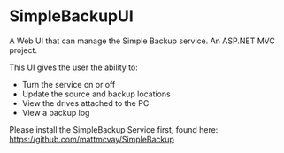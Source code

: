 # SimpleBackupUI
A Web UI that can manage the Simple Backup service.
An ASP.NET MVC project.

This UI gives the user the ability to:
- Turn the service on or off
- Update the source and backup locations
- View the drives attached to the PC
- View a backup log

Please install the SimpleBackup Service first, found here:
https://github.com/mattmcvay/SimpleBackup
